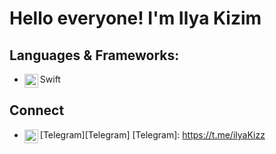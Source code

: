 # Hello everyone! I'm Ilya Kizim

## Languages & Frameworks:
- Swift <img align="left" alt="swift" width="22px" src="https://cdn.jsdelivr.net/npm/simple-icons@v3/icons/swift.svg"/>

## Connect
- [Telegram<img align="left" alt="xcodingwithalfian | telegram" width="22px" src="[https://cdn.jsdelivr.net/npm/simple-icons@v3/icons/Telegram.svg](https://cdn.jsdelivr.net/npm/simple-icons@v3/icons/telegram.svg)"/>][Telegram] 
[Telegram]: https://t.me/ilyaKizz
